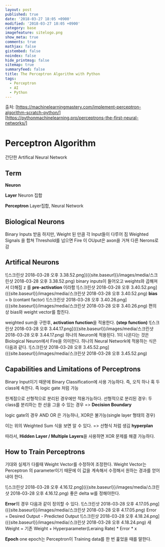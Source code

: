 ```yaml
---
layout: post
published: true
date: '2018-03-27 18:05 +0900'
modified: '2018-03-27 18:05 +0900'
category: base
imagefeature: sitelogo.png
show_meta: true
comments: true
mathjax: false
gistembed: false
noindex: false
hide_printmsg: false
sitemap: true
summaryfeed: false
title: The Perceptron Algorithm with Python
tags:
  - Perceptron
  - AI
  - Python
---
```

출처:
[https://machinelearningmastery.com/implement-perceptron-algorithm-scratch-python/]
[https://pythonmachinelearning.pro/perceptrons-the-first-neural-networks/]


# Perceptron Algorithm
간단한 Artifical Neural Network

## Term
**Neuron**  

**Layer** Neuron 집합  

**Perceptron** Layer집합, Neural Network

## Biological Neurons
Binary Inputs 받음
하지만, Weight 된 만큼 각 Input들이 다루어 짐
Weighted Signals 을 합쳐 Threshold를 넘으면 Fire
이 OUput은 axon을 거쳐 다른 Nerons로 감

## Artifical Neurons
![스크린샷 2018-03-28 오후 3.38.52.png]({{site.baseurl}}/images/media/스크린샷 2018-03-28 오후 3.38.52.png)
binary inputs이 들어오고 weights와 곱해져서 더해짐
z 를 **pre-activation** 이라함
![스크린샷 2018-03-28 오후 3.40.52.png]({{site.baseurl}}/images/media/스크린샷 2018-03-28 오후 3.40.52.png)
**bias** = b (contant factor)
![스크린샷 2018-03-28 오후 3.40.26.png]({{site.baseurl}}/images/media/스크린샷 2018-03-28 오후 3.40.26.png)
편의상 bias와 weight vector를 합친다.

weighted sum을 구한후, **activation function**을 적용한다. **(step function)**
![스크린샷 2018-03-28 오후 3.44.17.png]({{site.baseurl}}/images/media/스크린샷 2018-03-28 오후 3.44.17.png)
하나의 Neuron에 적용된다. 
1이 나온다는 것은 Biological Neuron에서 Fire을 의미한다.
하나의 Neural Network에 적용하는 식은 다음과 같다.
![스크린샷 2018-03-28 오후 3.45.52.png]({{site.baseurl}}/images/media/스크린샷 2018-03-28 오후 3.45.52.png)

## Capabilities and Limitations of Perceptrons
Binary Input이기 때문에 Binary Classification에 사용 가능하다.
즉, 오직 하나 혹 두 class에 속한다. 즉 logic gate 처럼 가능

한계점으로 선형적으로 분리된 경우에만 적용가능하다.
선형적으로 분리된 경우: 두 class를 분리하는 한 선을 그을 수 있는 경우 => **Decision Boundary**

logic gate의 경우 AND OR 은 가능하나, XOR은 불가능(single layer 형태의 경우)

이는 위의 Weighted Sum 식을 보면 알 수 있다. => 선형식 처럼 생김 **hyperplan**

따라서, **Hidden Layer / Multiple Layers**을 사용하면 XOR 문제를 해결 가능하다.


## How to Train Perceptrons
기대와 실제가 다를때 Weight Vector를 수정하여 조정한다.
Weight Vector는 Perceptron 의 parameter이기 때문에 이 값을 계속해서 수정해서
원하는 경과를 얻어내야 한다.

![스크린샷 2018-03-28 오후 4.16.12.png]({{site.baseurl}}/images/media/스크린샷 2018-03-28 오후 4.16.12.png)
좋은 delta w를 정해야한다. 

**Error**의 경우 다음과 같이 정의할 수 있다.
![스크린샷 2018-03-28 오후 4.17.05.png]({{site.baseurl}}/images/media/스크린샷 2018-03-28 오후 4.17.05.png)
Error = Desired Output - Predicted Output
![스크린샷 2018-03-28 오후 4.18.24.png]({{site.baseurl}}/images/media/스크린샷 2018-03-28 오후 4.18.24.png)
새 Weight = 기존 Weight + Hyperparameter(Leraing Rate) * Error * x

**Epoch** one epoch는 Perceptron이 Training data를 한 번 훑었을 때를 말한다.
